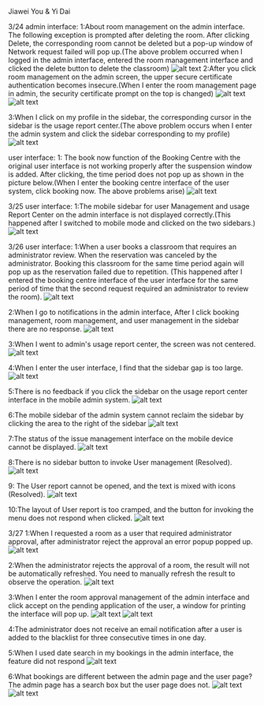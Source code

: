 Jiawei You & Yi Dai

3/24
admin interface:
1:About room management on the admin interface. The following exception is prompted after deleting the room. After clicking Delete, the corresponding room cannot be deleted but a pop-up window of Network request failed will pop up.(The above problem occurred when I logged in the admin interface, entered the room management interface and clicked the delete button to delete the classroom)
![alt text](TestImages/image-1.png)
2:After you click room management on the admin screen, the upper secure certificate authentication becomes insecure.(When I enter the room management page in admin, the security certificate prompt on the top is changed)
![alt text](TestImages/image-2.png) ![alt text](TestImages/image-3.png)

3:When I click on my profile in the sidebar, the corresponding cursor in the sidebar is the usage report center.(The above problem occurs when I enter the admin system and click the sidebar corresponding to my profile)
![alt text](TestImages/image-4.png)

user interface:
1: The book now function of the Booking Centre with the original user interface is not working properly after the suspension window is added. After clicking, the time period does not pop up as shown in the picture below.(When I enter the booking centre interface of the user system, click booking now. The above problems arise)
![alt text](TestImages/image5.png)

3/25
user interface:
1:The mobile sidebar for user Management and usage Report Center on the admin interface is not displayed correctly.(This happened after I switched to mobile mode and clicked on the two sidebars.)
![alt text](TestImages/image.png)

3/26
user interface:
1:When a user books a classroom that requires an administrator review. When the reservation was canceled by the administrator. Booking this classroom for the same time period again will pop up as the reservation failed due to repetition. (This happened after I entered the booking centre interface of the user interface for the same period of time that the second request required an administrator to review the room).
![alt text](TestImages/image-6.png)

2:When I go to notifications in the admin interface, After I click booking management, room management, and user management in the sidebar there are no response.
![alt text](TestImages/image-7.png)

3:When I went to admin's usage report center, the screen was not centered.
![alt text](TestImages/image-8.png)

4:When I enter the user interface, I find that the sidebar gap is too large.
![alt text](TestImages/image-9.png)

5:There is no feedback if you click the sidebar on the usage report center interface in the mobile admin system.
![alt text](TestImages/image-10.png)

6:The mobile sidebar of the admin system cannot reclaim the sidebar by clicking the area to the right of the sidebar
![alt text](TestImages/image-11.png)

7:The status of the issue management interface on the mobile device cannot be displayed.
![alt text](TestImages/10.png)

8:There is no sidebar button to invoke User management (Resolved).
![alt text](TestImages/11.jpg)

9: The User report cannot be opened, and the text is mixed with icons (Resolved).
![alt text](TestImages/12.jpg)

10:The layout of User report is too cramped, and the button for invoking the menu does not respond when clicked.
![alt text](TestImages/13.jpg)

3/27
1:When I requested a room as a user that required administrator approval, after administrator reject the approval  an error popup popped up.
![alt text](TestImages/image-12.png)

2:When the administrator rejects the approval of a room, the result will not be automatically refreshed. You need to manually refresh the result to observe the operation.
![alt text](TestImages/image-13.png)

3:When I enter the room approval management of the admin interface and click accept on the pending application of the user, a window for printing the interface will pop up.
![alt text](TestImages/image-14.png)
![alt text](TestImages/image-15.png)

4:The administrator does not receive an email notification after a user is added to the blacklist for three consecutive times in one day.

5:When I used date search in my bookings in the admin interface, the feature did not respond
![alt text](TestImages/image-16.png)

6:What bookings are different between the admin page and the user page? The admin page has a search box but the user page does not.
![alt text](TestImages/image-16.png) ![alt text](TestImages/image-17.png)
